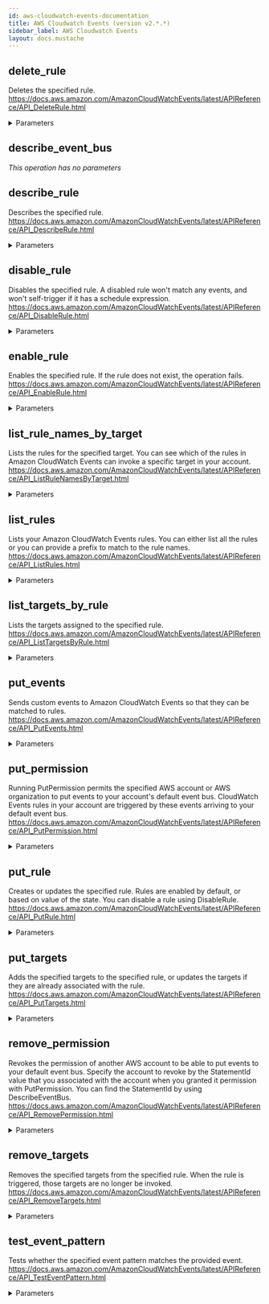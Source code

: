 ```yaml
---
id: aws-cloudwatch-events-documentation
title: AWS Cloudwatch Events (version v2.*.*)
sidebar_label: AWS Cloudwatch Events
layout: docs.mustache
---
```


## delete_rule

Deletes the specified rule. https://docs.aws.amazon.com/AmazonCloudWatchEvents/latest/APIReference/API_DeleteRule.html

<details><summary>Parameters</summary>

#### Name (required)

The name of the rule.

**Type:** STRING

#### Force

If this is a managed rule, created by an AWS service on your behalf, you must specify Force as True to delete the rule. This parameter is ignored for rules that are not managed rules. You can check  whether a rule is a managed rule by using DescribeRule or ListRules and checking the  ManagedBy field of the response.

**Type:** BOOLEAN

</details>

## describe_event_bus



*This operation has no parameters*

## describe_rule

Describes the specified rule. https://docs.aws.amazon.com/AmazonCloudWatchEvents/latest/APIReference/API_DescribeRule.html

<details><summary>Parameters</summary>

#### Name (required)

The name of the rule.

**Type:** STRING

</details>

## disable_rule

Disables the specified rule. A disabled rule won't match any events, and won't self-trigger if it has a schedule expression.  https://docs.aws.amazon.com/AmazonCloudWatchEvents/latest/APIReference/API_DisableRule.html

<details><summary>Parameters</summary>

#### Name (required)

The name of the rule.

**Type:** STRING

</details>

## enable_rule

Enables the specified rule. If the rule does not exist, the operation fails. https://docs.aws.amazon.com/AmazonCloudWatchEvents/latest/APIReference/API_EnableRule.html

<details><summary>Parameters</summary>

#### Name (required)

The name of the rule.

**Type:** STRING

</details>

## list_rule_names_by_target

Lists the rules for the specified target. You can see which of the rules in Amazon CloudWatch Events can invoke a specific target in your account.  https://docs.aws.amazon.com/AmazonCloudWatchEvents/latest/APIReference/API_ListRuleNamesByTarget.html

<details><summary>Parameters</summary>

#### TargetArn (required)

The Amazon Resource Name (ARN) of the target resource.

**Type:** STRING

</details>

## list_rules

Lists your Amazon CloudWatch Events rules. You can either list all the rules or you can provide a prefix to match to the rule names.  https://docs.aws.amazon.com/AmazonCloudWatchEvents/latest/APIReference/API_ListRules.html

<details><summary>Parameters</summary>

#### NamePrefix

The prefix matching the rule name.

**Type:** STRING

</details>

## list_targets_by_rule

Lists the targets assigned to the specified rule. https://docs.aws.amazon.com/AmazonCloudWatchEvents/latest/APIReference/API_ListTargetsByRule.html

<details><summary>Parameters</summary>

#### Rule (required)

The name of the rule.

**Type:** STRING

</details>

## put_events

Sends custom events to Amazon CloudWatch Events so that they can be matched to rules. https://docs.aws.amazon.com/AmazonCloudWatchEvents/latest/APIReference/API_PutEvents.html

<details><summary>Parameters</summary>

#### Entries (required)

The entry that defines an event in your system. You can specify several parameters for the entry such as the source and type of the event, resources associated with the event, and so on.

**Type:** ARRAY

</details>

## put_permission

Running PutPermission permits the specified AWS account or AWS organization to put events to your account's default event bus. CloudWatch Events rules in your account are triggered by these events arriving to your default event bus.  https://docs.aws.amazon.com/AmazonCloudWatchEvents/latest/APIReference/API_PutPermission.html

<details><summary>Parameters</summary>

#### Action (required)

The action that you are enabling the other account to perform. Currently, this must be events:PutEvents.

**Type:** STRING

#### Principal (required)

The 12-digit AWS account ID that you are permitting to put events to your default event bus. Specify "*" to permit any account to put events to your default event bus. If you specify "*" without specifying Condition, avoid creating rules that may match undesirable events. To create  more secure rules, make sure that the event pattern for each rule contains an account  field with a specific account ID from which to receive events. Rules with an account field do not match any events sent from other accounts.

**Type:** STRING

#### StatementId (required)

An identifier string for the external account that you are granting permissions to. If you later want to revoke the permission for this external account, specify this StatementId when you run RemovePermission.

**Type:** STRING

#### Condition

This parameter enables you to limit the permission to accounts that  fulfill a certain condition, such as being a member of a certain AWS organization. For more information about AWS Organizations,  see What Is AWS Organizations in the AWS Organizations User Guide. If you specify Condition with an AWS organization ID, and specify "*" as the value for Principal, you grant permission to all the accounts in the named organization. The Condition is a JSON string which must contain Type, Key, and Value fields.

**Type:** OBJECT

</details>

## put_rule

Creates or updates the specified rule. Rules are enabled by default, or based on value of the state. You can disable a rule using DisableRule.  https://docs.aws.amazon.com/AmazonCloudWatchEvents/latest/APIReference/API_PutRule.html

<details><summary>Parameters</summary>

#### Name (required)

The name of the rule that you are creating or updating.

**Type:** STRING

#### Description

A description of the rule.

**Type:** STRING

#### EventPattern

The event pattern. For more information, see Events and Event Patterns in the Amazon CloudWatch Events User Guide.

**Type:** STRING

#### RoleArn

The Amazon Resource Name (ARN) of the IAM role associated with the rule.

**Type:** STRING

#### ScheduleExpression

The scheduling expression. For example, "cron(0 20 * * ? *)" or "rate(5 minutes)".

**Type:** STRING

#### State

Indicates whether the rule is enabled or disabled.

**Type:** STRING

</details>

## put_targets

Adds the specified targets to the specified rule, or updates the targets if they are already associated with the rule.  https://docs.aws.amazon.com/AmazonCloudWatchEvents/latest/APIReference/API_PutTargets.html

<details><summary>Parameters</summary>

#### Rule (required)

The name of the rule.

**Type:** STRING

#### Targets (required)

The targets to update or add to the rule.

**Type:** ARRAY

</details>

## remove_permission

Revokes the permission of another AWS account to be able to put events to your default event bus. Specify the account to revoke by the StatementId value that you associated with the account when you granted it permission with PutPermission. You can find the StatementId by using DescribeEventBus.  https://docs.aws.amazon.com/AmazonCloudWatchEvents/latest/APIReference/API_RemovePermission.html

<details><summary>Parameters</summary>

#### StatementId (required)

The statement ID corresponding to the account that is no longer allowed to put events to the default event bus.

**Type:** STRING

</details>

## remove_targets

Removes the specified targets from the specified rule. When the rule is triggered, those targets are no longer be invoked.  https://docs.aws.amazon.com/AmazonCloudWatchEvents/latest/APIReference/API_RemoveTargets.html

<details><summary>Parameters</summary>

#### Ids (required)

The IDs of the targets to remove from the rule.

**Type:** ARRAY

#### Rule (required)

The name of the rule.

**Type:** STRING

#### Force

If this is a managed rule, created by an AWS service on your behalf, you must specify Force as True to remove targets. This parameter is ignored for rules that are not managed rules. You can check whether a rule is a managed rule by using DescribeRule or ListRules and checking the ManagedBy field of the response.

**Type:** BOOLEAN

</details>

## test_event_pattern

Tests whether the specified event pattern matches the provided event. https://docs.aws.amazon.com/AmazonCloudWatchEvents/latest/APIReference/API_TestEventPattern.html

<details><summary>Parameters</summary>

#### Event (required)

The event, in JSON format, to test against the event pattern.

**Type:** STRING

#### EventPattern (required)

The event pattern. For more information, see Events and Event Patterns in the Amazon CloudWatch Events User Guide.

**Type:** STRING

</details>

